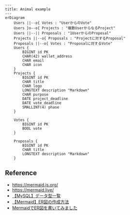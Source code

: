 ```mermaid
---
title: Animal example
---
erDiagram
    Users ||--o{ Votes : "UserからのVote"
    Users }o--o{ Projects : "複数UserからなるProject"
    Users ||--|| Proposals : "1UserからのProposal"
    Projects ||--o{ Proposals : "Projectに対するProposal"
    Proposals ||--o{ Votes : "Proposalに対するVote"
    Users {
        BIGINT id PK
        CHAR(42) wallet_address
        CHAR email
        CHAR icon
    }
    Projects {
        BIGINT id PK
        CHAR title
        CHAR logo
        LONGTEXT description "Markdown"
        CHAR purpose
        DATE project_deadline
        DATE vote_deadline
        SMALLINT(4) phase
    }

    Votes {
        BIGINT id PK
        BOOL vote
    }

    Proposals {
        BIGINT id PK
        CHAR title
        LONGTEXT description "Markdown"
    }
```

## Reference

- https://mermaid.js.org/
- https://mermaid.live/
- [【MySQL】データ型一覧](https://ysklog.net/mysql/1797.html)
- [【Mermaid】ER図の作成方法](https://qiita.com/P-man_Brown/items/33834fe6dd4833dc1809)
- [MermaidでER図を書いてみました](https://zenn.dev/aldagram_tech/articles/a10166f763d30e)

